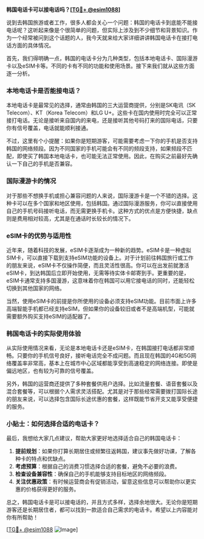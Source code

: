 **韩国电话卡可以接电话吗？[[TG💪+ @esim1088](https://t.me/s/esim1088)]**

说到去韩国旅游或者工作，很多人都会关心一个问题：韩国的电话卡到底能不能接电话呢？这听起来像是个很简单的问题，但实际上涉及到不少细节和背景知识。作为一个经常被问到这个话题的人，我今天就来给大家详细讲讲韩国电话卡在接打电话方面的具体情况。

首先，我们得明确一点，韩国的电话卡分为几种类型，包括本地电话卡、国际漫游卡以及eSIM卡等。不同的卡有不同的功能和使用场景。接下来我们就从这些方面逐一分析。

### 本地电话卡是否能接电话？

本地电话卡是最常见的选择，通常由韩国的三大运营商提供，分别是SK电讯（SK Telecom）、KT（Korea Telecom）和LG U+。这些卡在国内使用时完全可以正常接打电话。无论是接听来自国内的来电，还是接听其他号码打来的国际电话，只要你有信号覆盖，电话就能顺利接通。

不过，这里有个小提醒：如果你是短期游客，可能需要考虑一下你的手机是否支持韩国的网络频段。因为不同国家的手机可能会有不同的频段支持，如果频段不匹配，即使买了韩国本地电话卡，也可能无法正常使用。因此，在购买之前最好先确认一下自己的手机是否兼容。

### 国际漫游卡的情况

对于那些不想换手机或担心兼容问题的人来说，国际漫游卡是一个不错的选择。这种卡可以在多个国家和地区使用，包括韩国。通过国际漫游服务，你可以直接使用自己的手机号码接听电话，而无需更换手机卡。这种方式的优点是方便快捷，缺点则是费用相对较高，尤其是在通话时长较长的情况下。

### eSIM卡的优势与适用性

近年来，随着科技的发展，eSIM卡逐渐成为一种新的趋势。eSIM卡是一种虚拟SIM卡，可以直接下载到支持eSIM功能的设备上。对于计划前往韩国旅行或工作的朋友来说，eSIM卡不仅操作简便，而且灵活性很高。你可以在出发前就激活eSIM卡，到达韩国后立即开始使用，无需等待实体卡邮寄到手。更重要的是，eSIM卡通常支持多国漫游，这意味着你在韩国可以用它接电话的同时，还能轻松切换到其他国家的网络。

当然，使用eSIM卡的前提是你所使用的设备必须支持eSIM功能。目前市面上许多高端智能手机都已经支持eSIM，但如果你的设备较旧或者不是高端机型，可能就需要额外购买支持eSIM的适配器了。

### 韩国电话卡的实际使用体验

从实际使用情况来看，无论是本地电话卡还是eSIM卡，在韩国接打电话都非常顺畅。只要你的手机信号良好，接听电话完全不成问题。而且现在韩国的4G和5G网络覆盖率非常高，基本上在城市中心区域都能享受到高速稳定的网络连接。即使是偏远地区，也有较为可靠的信号覆盖。

另外，韩国的运营商还提供了多种套餐供用户选择。比如流量套餐、语音套餐以及混合套餐等，可以根据个人需求灵活搭配。尤其是对于那些经常需要拨打国际长途的朋友来说，可以选择包含国际长途优惠的套餐，这样既能节省开支又能享受便捷的服务。

### 小贴士：如何选择合适的电话卡？

最后，我想给大家几点建议，帮助大家更好地选择适合自己的韩国电话卡：

1. **提前规划**：如果你打算长期居住或频繁往返韩国，建议事先做好功课，了解各种卡的特点和优缺点。
2. **考虑预算**：根据自己的消费习惯选择合适的套餐，避免不必要的浪费。
3. **检查设备兼容性**：确保自己的手机能够支持目标地区的网络频段。
4. **关注优惠政策**：有时候运营商会有促销活动，留意这些信息可以帮助你以更实惠的价格获得更好的服务。

总之，韩国电话卡是可以接电话的，并且方式多样，选择余地很大。无论你是短期游客还是长期居住者，都可以找到一款适合自己需求的电话卡。希望以上内容能对你有所帮助！

[[TG💪+ @esim1088](https://t.me/s/esim1088) ![Image](https://i.postimg.cc/4NQfJmqS/Snipaste-2025-05-13-00-14-12.png)]